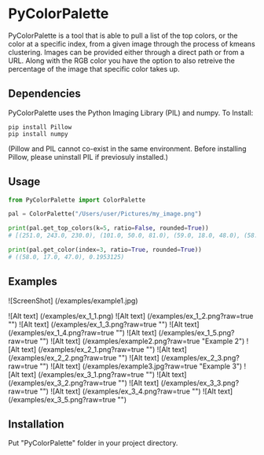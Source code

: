 # PyColorPalette

PyColorPalette is a tool that is able to pull a list of the top colors, or the color at a specific index, from a given image through the process of kmeans clustering. Images can be provided either through a direct path or from a URL. Along with the RGB color you have the option to also retreive the percentage of the image that specific color takes up. 

## Dependencies

PyColorPalette uses the Python Imaging Library (PIL) and numpy.
To Install:
```
pip install Pillow 
pip install numpy
```
(Pillow and PIL cannot co-exist in the same environment. Before installing Pillow, please uninstall PIL if previosuly installed.)

## Usage

```python
from PyColorPalette import ColorPalette

pal = ColorPalette("/Users/user/Pictures/my_image.png")

print(pal.get_top_colors(k=5, ratio=False, rounded=True))
# [(251.0, 243.0, 230.0), (101.0, 50.0, 81.0), (59.0, 18.0, 48.0), (58.0, 17.0, 47.0), (60.0, 19.0, 49.0)]

print(pal.get_color(index=3, ratio=True, rounded=True))
# ((58.0, 17.0, 47.0), 0.1953125)
```

## Examples

![ScreenShot] (/examples/example1.jpg)

![Alt text] (/examples/ex_1_1.png)
![Alt text] (/examples/ex_1_2.png?raw=true  "")
![Alt text] (/examples/ex_1_3.png?raw=true  "")
![Alt text] (/examples/ex_1_4.png?raw=true  "")
![Alt text] (/examples/ex_1_5.png?raw=true  "")
![Alt text] (/examples/example2.png?raw=true  "Example 2")
![Alt text] (/examples/ex_2_1.png?raw=true  "")
![Alt text] (/examples/ex_2_2.png?raw=true  "")
![Alt text] (/examples/ex_2_3.png?raw=true  "")
![Alt text] (/examples/example3.jpg?raw=true  "Example 3")
![Alt text] (/examples/ex_3_1.png?raw=true  "")
![Alt text] (/examples/ex_3_2.png?raw=true  "")
![Alt text] (/examples/ex_3_3.png?raw=true  "")
![Alt text] (/examples/ex_3_4.png?raw=true  "")
![Alt text] (/examples/ex_3_5.png?raw=true  "")

## Installation

Put "PyColorPalette" folder in your project directory.